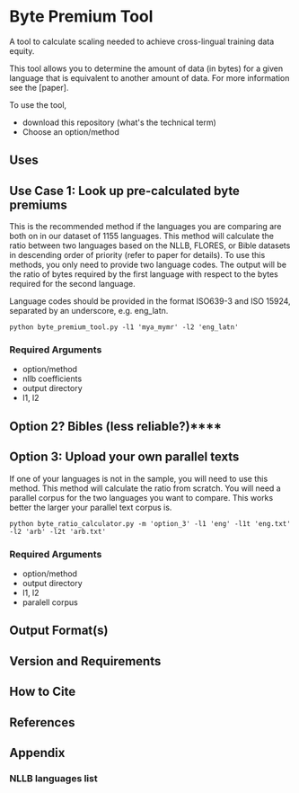 # Byte Premium Tool
A tool to calculate scaling needed to achieve cross-lingual training data equity. 

This tool allows you to determine the amount of data (in bytes) for a given language that is equivalent to another amount of data. For more information see the [paper].

To use the tool, 

*  download this repository (what's the technical term)
*  Choose an option/method


## Uses

## Use Case 1: Look up pre-calculated byte premiums

This is the recommended method if the languages you are comparing are both on in our dataset of 1155 languages. This method will calculate the ratio between two languages based on the NLLB, FLORES, or Bible datasets in descending order of priority (refer to paper for details). To use this methods, you only need to provide two language codes. The output will be the ratio of bytes required by the first language with respect to the bytes required for the second language. 

Language codes should be provided in the format ISO639-3 and ISO 15924, separated by an underscore, e.g. eng_latn.

```
python byte_premium_tool.py -l1 'mya_mymr' -l2 'eng_latn'
```

### Required Arguments
*  option/method
*  nllb coefficients
*  output directory
*  l1, l2

## Option 2? Bibles (less reliable?)****


## Option 3: Upload your own parallel texts

If one of your languages is not in the sample, you will need to use this method. This method will calculate the ratio from scratch.
You will need a parallel corpus for the two languages you want to compare. This works better the larger your parallel text corpus is. 

```
python byte_ratio_calculator.py -m 'option_3' -l1 'eng' -l1t 'eng.txt' -l2 'arb' -l2t 'arb.txt'
```

### Required Arguments
*  option/method
*  output directory
*  l1, l2
*  paralell corpus

## Output Format(s)

## Version and Requirements

## How to Cite

## References

## Appendix

### NLLB languages list
